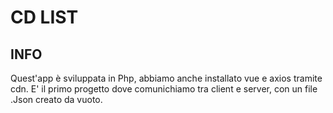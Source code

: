 # CD LIST 

## INFO
Quest'app è sviluppata in Php, abbiamo anche installato vue e axios tramite cdn.
E' il primo progetto dove comunichiamo tra client e server, con un file .Json creato da vuoto.
